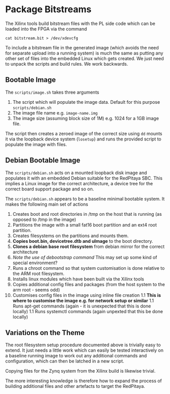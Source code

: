 # Package Bitstreams

The Xilinx tools build bitstream files with the PL side code which can be loaded into the FPGA
via the command

```
cat bitstream.bit > /dev/xdevcfg
```

To include a bitstream file in the generated image (which avoids the need for separate upload into a running system)
is much the same as putting any other set of files into the embedded Linux which gets created.  We just need to unpack
the scripts and build rules.  We work backwards.

## Bootable Image

The `scripts/image.sh` takes three arguments

1. The script which will populate the image data.  Default for this purpose `scripts/debian.sh`
1. The image file name e.g. `image-name.img`
1. The image size (assuming block size of 1M) e.g. 1024 for a 1GB image file.

The script then creates a zeroed image of the correct size using `dd` mounts it via the loopback device system (`losetup`)
and runs the provided script to populate the image with files.

## Debian Bootable Image

The `scripts/debian.sh` acts on a mounted loopback disk image and populates it with an embedded Debian suitable for the
RedPitaya SBC.  This implies a Linux image for the correct architecture, a device tree for the correct board support
package and so on.

The `scripts/debian.sh` appears to be a baseline minimal bootable system.  It makes the following main set of actions

1. Creates boot and root directories in /tmp on the host that is running (as opposed to /tmp in the image)
1. Partitions the image with a small fat16 boot partition and an ext4 root partition.
1. Creates filesystems on the partitions and mounts them.
1. **Copies boot.bin, devicetree.dtb and uImage** to the boot directory.
1. **Clones a debian base root filesystem** from debian mirror for the correct architecture
1. *Note the use of debootstrap command* This may set up some kind of special environment?
1. Runs a chroot command so that system customisation is done relative to the ARM root filesystem.
1. Installs linux modules which have been built via the Xilinx tools
1. Copies additional config files and packages (from the host system to the arm root - seems odd)
1. Customises config files in the image using inline file creation 
1.1 **This is where to customise the image e.g. for network setup or similar**
1.1 Runs apt-get commands (again - it is unexpected that this is done locally) 
1.1 Runs systemctl commands (again unpexted that this be done locally)

## Variations on the Theme

The root filesystem setup procedure documented above is trivially easy to extend.  It just needs
a little work which can easily be tested interactively on a baseline running image to work out
any additional commands and configuration, which can then be latched in a new script.

Copying files for the Zynq system from the Xilinx build is likewise trivial.

The more interesting knowledge is therefore how to expand the process of building additional 
files and other artefacts to target the RedPitaya.   
